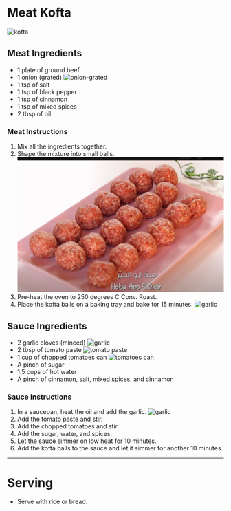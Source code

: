 # Meat Kofta
![kofta](/images/kofta/kofta.png ':size=400')

## Meat Ingredients
- 1 plate of ground beef
- 1 onion (grated)
  ![onion-grated](/images/shawerma/onion-grated.png ':size=150')
- 1 tsp of salt
- 1 tsp of black pepper
- 1 tsp of cinnamon
- 1 tsp of mixed spices
- 2 tbsp of oil

### Meat Instructions
1. Mix all the ingredients together.
2. Shape the mixture into small balls.
![rolled-meat.png](images%2Fkofta%2Frolled-meat.png ':size=250')
3. Pre-heat the oven to 250 degrees C Conv. Roast.
4. Place the kofta balls on a baking tray and bake for 15 minutes.
 ![garlic](/images/baking-tray.png ':size=150')

## Sauce Ingredients
- 2 garlic cloves (minced)
  ![garlic](/images/minced-garlic.png ':size=150')
- 2 tbsp of tomato paste
  ![tomato paste](/images/tomato-paste.png ':size=150')
- 1 cup of chopped tomatoes can
  ![tomatoes can](/images/tomato-can.png ':size=150')
- A pinch of sugar
- 1.5 cups of hot water
- A pinch of cinnamon, salt, mixed spices, and cinnamon

### Sauce Instructions
1. In a saucepan, heat the oil and add the garlic.
   ![garlic](/images/saucepan.png ':size=150')
2. Add the tomato paste and stir.
3. Add the chopped tomatoes and stir.
4. Add the sugar, water, and spices.
5. Let the sauce simmer on low heat for 10 minutes.
6. Add the kofta balls to the sauce and let it simmer for another 10 minutes.


---

# Serving
- Serve with rice or bread.